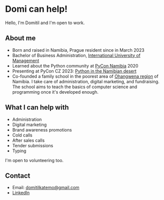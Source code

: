 # Domi can help!

Hello, I'm Domitil and I'm open to work.

## About me

-   Born and raised in Namibia, Prague resident since in March 2023
-   Bachelor of Business Administration, [International University of Management](https://ium.edu.na/)
-   Learned about the Python community at [PyCon Namibia](https://na.pycon.org/) 2020
-   Presenting at PyCon CZ 2023: [Python in the Namibian desert](https://cz.pycon.org/2023/program/talks/92/)
-   Co-founded a family school in the poorest area of [Ohangwena region](https://goo.gl/maps/qshv3oSt5LiK2nLg9) of Namibia.
    I take care of administration, digital marketing, and fundraising.
    The school aims to teach the basics of computer science and programming once it's developed enough.

## What I can help with

-   Administration
-   Digital marketing
-   Brand awareness promotions
-   Cold calls
-   After sales calls
-   Tender submissions
-   Typing

I'm open to volunteering too.

## Contact

- Email: domitilkatemo@gmail.com
- [LinkedIn](https://www.linkedin.com/in/domitil-katemo-850b32127/)

